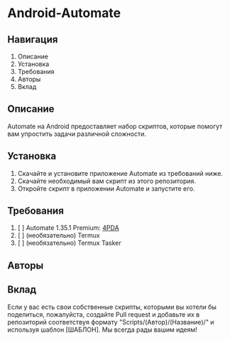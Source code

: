 # Android-Automate
## Навигация
1. Описание
2. Установка
3. Требования
4. Авторы
5. Вклад
## Описание
Automate на Android предоставляет набор скриптов, которые помогут вам упростить задачи различной сложности.
## Установка
1. Скачайте и установите приложение Automate из требований ниже.
2. Скачайте необходимый вам скрипт из этого репозитория.
3. Откройте скрипт в приложении Automate и запустите его.
## Требования
1.  [ ] Automate 1.35.1 Premium: [4PDA](https://4pda.to/forum/index.php?showtopic=638842&view=findpost&p=123200320)
2.  [ ] (необязательно) Termux
3.  [ ] (необязательно) Termux Tasker
## Авторы

## Вклад
Если у вас есть свои собственные скрипты, которыми вы хотели бы поделиться, пожалуйста, создайте Pull request и добавьте их в репозиторий соответствуя формату "Scripts/(Автор)/(Название)/" и используя шаблон [ШАБЛОН]. Мы всегда рады вашим идеям!